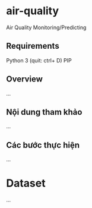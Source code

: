 # air-quality
Air Quality Monitoring/Predicting


## Requirements
Python 3 (quit: ctrl+ D)
PIP

## Overview
...

## Nội dung tham khảo
...

## Các bước thực hiện
...

# Dataset
...
